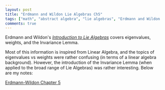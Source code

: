 ```yaml
---
layout: post
title: "Erdmann and Wildon Lie Algebras Ch5"
tags: ["math", "abstract algebra", "lie algebras", "Erdmann and Wildon Lie Algebras"]
comments: true
---
```


Erdmann and Wildon's [*Introduction to Lie Algebras*](https://www.springer.com/us/book/9781846280405) covers eigenvalues, weights, and the Invariance Lemma. 

Most of this information is inspired from Linear Algebra, and the topics of eigenvalues vs weights were rather confusing (in terms of a linear algebra background). However, the introduction of the Invariance Lemma (when applied to the broad range of Lie Algebras) was rather interesting. Below are my notes: 

[Erdmann-Wildon Chapter 5](../pdfs/Erdmann_Wildon_Lie/Erdmann_Wildon_Lie_Algebras_Ch_5.pdf)